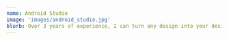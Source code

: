 ```yaml
---
name: Android Studio
image: 'images/android_studio.jpg'
blurb: Over 3 years of experience, I can turn any design into your desired application.
---
```

